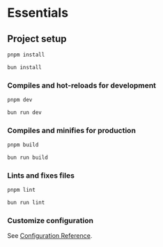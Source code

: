 # Essentials

## Project setup

``` sh
pnpm install
```

``` sh
bun install
```

### Compiles and hot-reloads for development

``` sh
pnpm dev
```

``` sh
bun run dev
```

### Compiles and minifies for production

``` sh
pnpm build
```

``` sh
bun run build
```

### Lints and fixes files

``` sh
pnpm lint
```

``` sh
bun run lint
```

### Customize configuration

See [Configuration Reference](https://vitejs.dev/config/).

